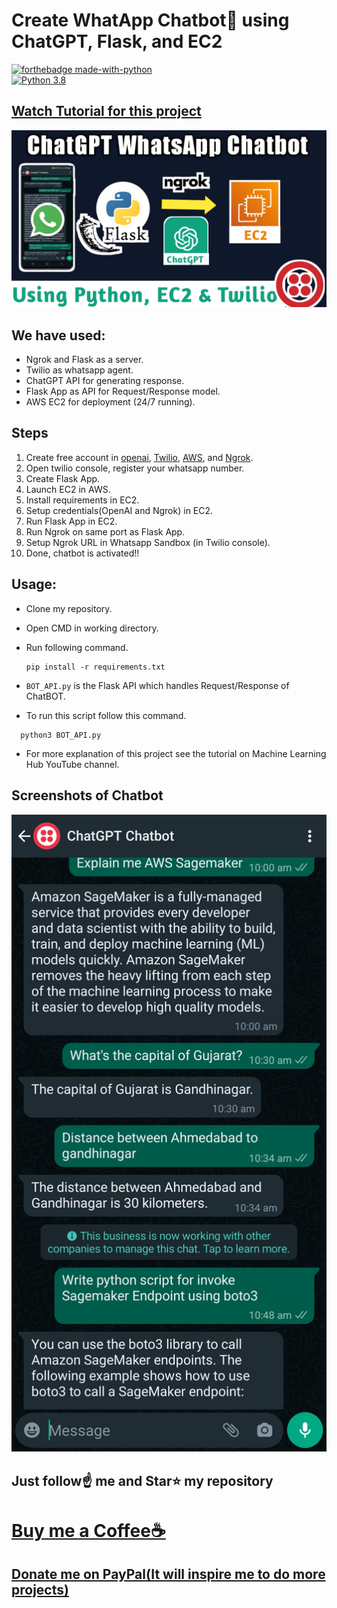 # Create WhatApp Chatbot💬 using ChatGPT, Flask, and EC2

[![forthebadge made-with-python](http://ForTheBadge.com/images/badges/made-with-python.svg)](https://www.python.org/)                 
[![Python 3.8](https://img.shields.io/badge/python-3.8-blue.svg)](https://www.python.org/downloads/release/python-360/)   

## [Watch Tutorial for this project](https://youtu.be/Fej2wb4YHes)
<img src="https://github.com/Spidy20/ChatGPT_Whatsapp_Bot/blob/master/yt_thumb.jpg">


## We have used:
- Ngrok and Flask as a server.
- Twilio as whatsapp agent.
- ChatGPT API for generating response.
- Flask App as API for Request/Response model.
- AWS EC2 for deployment (24/7 running). 

## Steps
1. Create free account in [openai](https://platform.openai.com/account/api-keys), [Twilio](https://console.twilio.com/), [AWS](https://console.aws.amazon.com/), and [Ngrok](https://dashboard.ngrok.com/).
2. Open twilio console, register your whatsapp number. 
3. Create Flask App.
4. Launch EC2 in AWS.
5. Install requirements in EC2.
6. Setup credentials(OpenAI and Ngrok) in EC2.
7. Run Flask App in EC2.
8. Run Ngrok on same port as Flask App. 
9. Setup Ngrok URL in Whatsapp Sandbox (in Twilio console).
10. Done, chatbot is activated!!

## Usage:
- Clone my repository.
- Open CMD in working directory.
- Run following command.

  ```
  pip install -r requirements.txt
  ```
- `BOT_API.py` is the Flask API which handles Request/Response of ChatBOT.
- To run this script follow this command.
``` 
  python3 BOT_API.py
  ```

- For more explanation of this project see the tutorial on Machine Learning Hub YouTube channel.

## Screenshots of Chatbot

<img src="https://github.com/Spidy20/ChatGPT_Whatsapp_Bot/blob/master/sc_1.jpg">


## Just follow☝️ me and Star⭐ my repository 

# [Buy me a Coffee☕](https://www.buymeacoffee.com/spidy20)
## [Donate me on PayPal(It will inspire me to do more projects)](https://www.paypal.me/spidy1820)
